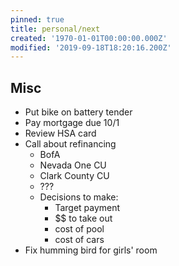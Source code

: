```yaml
---
pinned: true
title: personal/next
created: '1970-01-01T00:00:00.000Z'
modified: '2019-09-18T18:20:16.200Z'
---
```


## Misc

* Put bike on battery tender
* Pay mortgage due 10/1
* Review HSA card
* Call about refinancing
  * BofA
  * Nevada One CU
  * Clark County CU
  * ???
  * Decisions to make:
    * Target payment
    * $$ to take out
    * cost of pool
    * cost of cars
* Fix humming bird for girls' room
